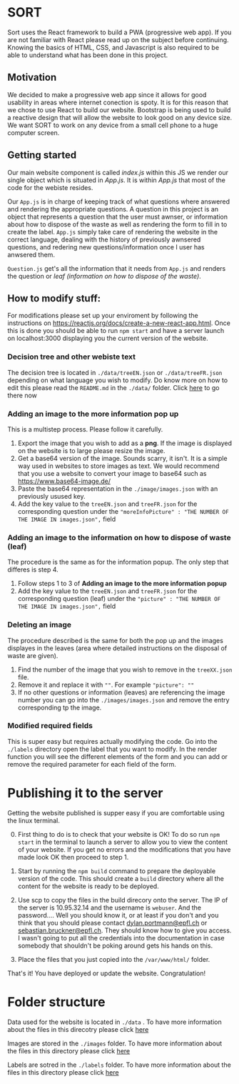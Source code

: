 # SORT

Sort uses the React framework to build a PWA (progressive web app). If you are not familiar with React please read up on the subject before continuing. Knowing the basics of HTML, CSS, and Javascript is also required to be able to understand what has been done in this project.

## Motivation

We decided to make a progressive web app since it allows for good usability in areas where internet conection is spoty. It is for this reason that we chose to use React to build our website. Bootstrap is being used to build a reactive design that will allow the website to look good on any device size. We want SORT to work on any device from a small cell phone to a huge computer screen.

## Getting started

Our main website component is called _index.js_ within this JS we render our single object which is situated in _App.js_. It is within _App.js_ that most of the code for the webiste resides.

Our `App.js` is in charge of keeping track of what questions where answered and rendering the appropriate questions. A question in this project is an object that represents a question that the user must awnser, or information about how to dispose of the waste as well as rendering the form to fill in to create the label. `App.js` simply take care of rendering the website in the correct language, dealing with the history of previously awnsered questions, and redering new questions/information once I user has anwsered them.

`Question.js` get's all the information that it needs from `App.js` and renders the question or _leaf (information on how to dispose of the waste)_.

## How to modify stuff:

For modifications please set up your enviroment by following the instructions on https://reactjs.org/docs/create-a-new-react-app.html. Once this is done you should be able to run `npm start` and have a server launch on localhost:3000 displaying you the current version of the website.

### Decision tree and other webiste text

The decision tree is located in `./data/treeEN.json` or `./data/treeFR.json` depending on what language you wish to modify. Do know more on how to edit this please read the `README.md` in the `./data/` folder. Click [here](./data/README.md) to go there now

### Adding an image to the more information pop up

This is a multistep process. Please follow it carefully.

1. Export the image that you wish to add as a **png**. If the image is displayed on the website is to large please resize the image.
2. Get a base64 version of the image. Sounds scarry, it isn't. It is a simple way used in websites to store images as text. We would recommend that you use a website to convert your image to base64 such as https://www.base64-image.de/
3. Paste the base64 representation in the `./image/images.json` with an previously usused key.
4. Add the key value to the `treeEN.json` and `treeFR.json` for the corresponding question under the `"moreInfoPicture" : "THE NUMBER OF THE IMAGE IN images.json",` field

### Adding an image to the information on how to dispose of waste (leaf)

The procedure is the same as for the information popup. The only step that differes is step 4.

1. Follow steps 1 to 3 of **Adding an image to the more information popup**
2. Add the key value to the `treeEN.json` and `treeFR.json` for the corresponding question (leaf) under the `"picture" : "THE NUMBER OF THE IMAGE IN images.json",` field

### Deleting an image

The procedure described is the same for both the pop up and the images displayes in the leaves (area where detailed instructions on the disposal of waste are given).

1. Find the number of the image that you wish to remove in the `treeXX.json` file.
2. Remove it and replace it with `""`. For example `"picture": ""`
3. If no other questions or information (leaves) are referencing the image number you can go into the `./images/images.json` and remove the entry corresponding tp the image.

### Modified required fields

This is super easy but requires actually modifying the code. Go into the `./labels` directory open the label that you want to modify. In the render function you will see the different elements of the form and you can add or remove the required parameter for each field of the form.

# Publishing it to the server

Getting the website published is supper easy if you are comfortable using the linux terminal.

0. First thing to do is to check that your website is OK! To do so run `npm start` in the terminal to launch a server to allow you to view the content of your website. If you get no errors and the modifications that you have made look OK then proceed to step 1.
1. Start by running the `npm build` command to prepare the deployable version of the code. This should create a `build` directory where all the content for the website is ready to be deployed.
1. Use scp to copy the files in the build direcory onto the server. The IP of the server is 10.95.32.14 and the username is `webuser`. And the password.... Well you should know it, or at least if you don't and you think that you should please contact dylan.portmann@epfl.ch or sebastian.bruckner@epfl.ch. They should know how to give you access. I wasn't going to put all the credentials into the documentation in case somebody that shouldn't be poking around gets his hands on this.

1. Place the files that you just copied into the `/var/www/html/` folder.

That's it! You have deployed or update the website. Congratulation!

# Folder structure

Data used for the website is located in `./data` . To have more information about the files in this direcotry please click [here](./data/README.md)

Images are stored in the `./images` folder. To have more information about the files in this directory please click [here](./images/README.md)

Labels are sotred in the `./labels` folder. To have more information about the files in this directory please click [here](./labels/README.md)
